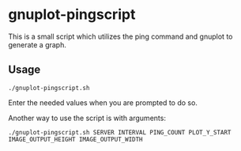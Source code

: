 gnuplot-pingscript
==================

This is a small script which utilizes the ping command and gnuplot to
generate a graph.

Usage
-----

	./gnuplot-pingscript.sh

Enter the needed values when you are prompted to do so.

Another way to use the script is with arguments:

	./gnuplot-pingscript.sh SERVER INTERVAL PING_COUNT PLOT_Y_START IMAGE_OUTPUT_HEIGHT IMAGE_OUTPUT_WIDTH
